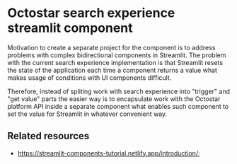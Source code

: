 # Octostar search experience streamlit component

Motivation to create a separate project for the component is to address problems with complex bidirectional components in Streamlit. The problem with the current search experience implementation is that Streamlit resets the state of the application each time a component returns a value what makes usage of conditions with UI components difficult.

Therefore, instead of spliting work with search experience into "trigger" and "get value" parts the easier way is to encapsulate work with the Octostar platform API inside a separate component what enables such component to set the value for Streamlit in whatever convenient way.

## Related resources

- https://streamlit-components-tutorial.netlify.app/introduction/;
